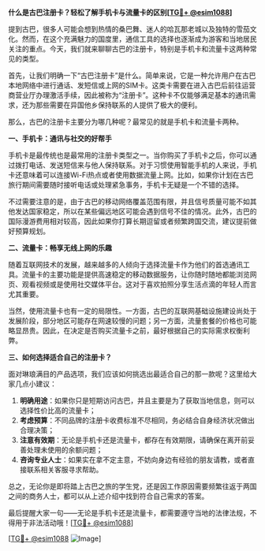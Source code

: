 **什么是古巴注册卡？轻松了解手机卡与流量卡的区别[[TG💪+ @esim1088](https://t.me/s/esim1088)]**

提到古巴，很多人可能会想到热情的桑巴舞、迷人的哈瓦那老城以及独特的雪茄文化。然而，在这个充满魅力的国度里，通信工具的选择也逐渐成为游客和当地居民关注的重点。今天，我们就来聊聊古巴的注册卡，特别是手机卡和流量卡这两种常见的类型。

首先，让我们明确一下“古巴注册卡”是什么。简单来说，它是一种允许用户在古巴本地网络中进行通话、发短信或上网的SIM卡。这类卡需要在进入古巴后前往运营商营业厅办理激活手续，因此被称为“注册卡”。这种卡不仅能够满足基本的通讯需求，还为那些需要在异国他乡保持联系的人提供了极大的便利。

那么，古巴的注册卡主要分为哪几种呢？最常见的就是手机卡和流量卡两种。

**一、手机卡：通讯与社交的好帮手**

手机卡是最传统也是最常用的注册卡类型之一。当你购买了手机卡之后，你可以通过拨打电话、发送短信来与他人保持联系。对于习惯使用智能手机的人来说，手机卡还意味着可以连接Wi-Fi热点或者使用数据流量上网。比如，如果你计划在古巴旅行期间需要随时接听电话或处理紧急事务，手机卡无疑是一个不错的选择。

不过需要注意的是，由于古巴的移动网络覆盖范围有限，并且信号质量可能不如其他发达国家稳定，所以在某些偏远地区可能会遇到信号不佳的情况。此外，古巴的国际漫游费用相对较高，因此如果你打算长期逗留或者频繁跨国交流，建议提前做好预算规划。

**二、流量卡：畅享无线上网的乐趣**

随着互联网技术的发展，越来越多的人倾向于选择流量卡作为他们的首选通讯工具。流量卡的主要功能是提供高速稳定的移动数据服务，让你随时随地都能浏览网页、观看视频或是使用社交媒体平台。这对于喜欢拍照分享生活点滴的年轻人而言尤其重要。

当然，使用流量卡也有一定的局限性。一方面，古巴的互联网基础设施建设尚处于发展阶段，部分地区可能存在网速较慢的问题；另一方面，流量套餐的价格也可能略显昂贵。因此，在决定是否购买流量卡之前，最好根据自己的实际需求权衡利弊。

**三、如何选择适合自己的注册卡？**

面对琳琅满目的产品选项，我们应该如何挑选出最适合自己的那一款呢？这里给大家几点小建议：

1. **明确用途**：如果你只是短期访问古巴，并且主要是为了获取当地信息，则可以选择性价比高的流量卡；
2. **考虑预算**：不同品牌的注册卡收费标准不尽相同，务必结合自身经济状况做出合理决策；
3. **注意有效期**：无论是手机卡还是流量卡，都存在有效期限，请确保在离开前妥善处理未使用的余额问题；
4. **咨询专业人士**：如果实在拿不定主意，不妨向身边有经验的朋友请教，或者直接联系相关客服寻求帮助。

总之，无论你是即将踏上古巴之旅的学生党，还是因工作原因需要频繁往返于两国之间的商务人士，都可以从上述介绍中找到符合自己需求的答案。

最后提醒大家一句——无论是手机卡还是流量卡，都需要遵守当地的法律法规，不得用于非法活动哦！[[TG💪+ @esim1088](https://t.me/s/esim1088)]

[[TG💪+ @esim1088](https://t.me/s/esim1088) ![Image](https://i.postimg.cc/4NQfJmqS/Snipaste-2025-05-13-00-14-12.png)]